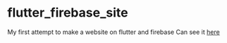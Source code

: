 # flutter_firebase_site

My first attempt to make a website on flutter and firebase
Can see it [here](https://web-app-18e58.web.app/#/)
